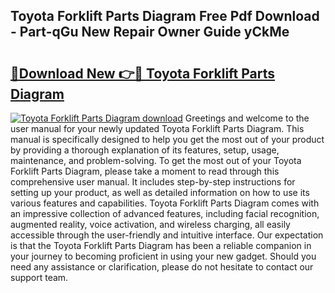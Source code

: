 ## Toyota Forklift Parts Diagram Free Pdf Download - Part-qGu New Repair Owner Guide yCkMe

# <h2><a href="http://dfrjgfh.blite.top/?on=Toyota+Forklift+Parts+Diagram">🔗Download New 👉🔴 Toyota Forklift Parts Diagram</a></h2>

[![Toyota Forklift Parts Diagram download](https://i.imgur.com/lujVjoI.png)](http://dfrjgfh.blite.top/?on=Toyota+Forklift+Parts+Diagram)
Greetings and welcome to the user manual for your newly updated Toyota Forklift Parts Diagram. This manual is specifically designed to help you get the most out of your product by providing a thorough explanation of its features, setup, usage, maintenance, and problem-solving. To get the most out of your Toyota Forklift Parts Diagram, please take a moment to read through this comprehensive user manual. It includes step-by-step instructions for setting up your product, as well as detailed information on how to use its various features and capabilities. Toyota Forklift Parts Diagram comes with an impressive collection of advanced features, including facial recognition, augmented reality, voice activation, and wireless charging, all easily accessible through the user-friendly and intuitive interface. Our expectation is that the Toyota Forklift Parts Diagram has been a reliable companion in your journey to becoming proficient in using your new gadget. Should you need any assistance or clarification, please do not hesitate to contact our support team.
